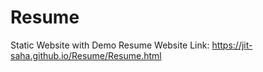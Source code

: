 # Resume
Static Website with Demo Resume
Website Link: https://jit-saha.github.io/Resume/Resume.html
